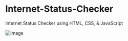 # Internet-Status-Checker

Internet Status Checker using HTML, CSS, & JavaScript

![image](https://github.com/Salman-uddin/Internet-Status-Checker/assets/96487875/7609b69d-7d71-4c32-8ead-80c6a97fbd39)
